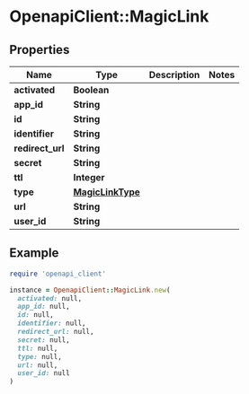 # OpenapiClient::MagicLink

## Properties

| Name             | Type                                  | Description | Notes |
| ---------------- | ------------------------------------- | ----------- | ----- |
| **activated**    | **Boolean**                           |             |       |
| **app_id**       | **String**                            |             |       |
| **id**           | **String**                            |             |       |
| **identifier**   | **String**                            |             |       |
| **redirect_url** | **String**                            |             |       |
| **secret**       | **String**                            |             |       |
| **ttl**          | **Integer**                           |             |       |
| **type**         | [**MagicLinkType**](MagicLinkType.md) |             |       |
| **url**          | **String**                            |             |       |
| **user_id**      | **String**                            |             |       |

## Example

```ruby
require 'openapi_client'

instance = OpenapiClient::MagicLink.new(
  activated: null,
  app_id: null,
  id: null,
  identifier: null,
  redirect_url: null,
  secret: null,
  ttl: null,
  type: null,
  url: null,
  user_id: null
)
```
